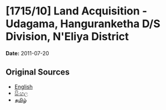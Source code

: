 # [1715/10] Land Acquisition - Udagama,  Hanguranketha D/S Division, N'Eliya District

**Date:** 2011-07-20

## Original Sources

- [English](https://documents.gov.lk/view/extra-gazettes/2011/7/1715-10_E.pdf)
- [සිංහල](https://documents.gov.lk/view/extra-gazettes/2011/7/1715-10_S.pdf)
- [தமிழ்](https://documents.gov.lk/view/extra-gazettes/2011/7/1715-10_T.pdf)
